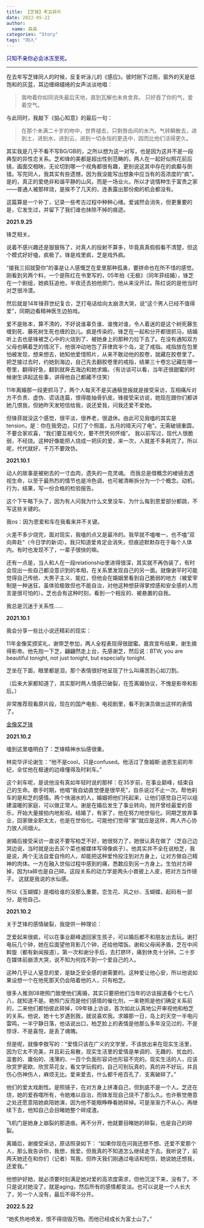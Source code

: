 ```yaml
---
title: 【芝锋】考古碎片
date: 2022-05-22
author:
  name: 森森
categories: "Story"
tags: "同人"
---
```



<span style="color:darkblue"> 只知不亲你必会冰冻至死。</span>

___________________________________________


在去年写芝锋同人的时候，反复听泳儿的《感应》。彼时刚下过雨，窗外的天是低饱和的灰蓝，耳边缠绵缱绻的女声淡淡地唱：

> 我吻着你如同消失最后天地，直到瓦解也未肯舍弃。
  只好吞了你的气，爱着空气。


与此同时，我敲下《掂心知意》的最后一句：

> 在那个未满二十岁的吻中，世界褪去，只剩唇齿间的水汽。气转瞬散去，进到土，进到水，进到云，进到一切永恒的更迭中，因而比他们活得更久。

其实我是几乎不看不写BG/GB的，之所以想为这一对写，也是因为这并不是一段典型的异性恋关系。芝和锋的美都是超出性别范畴的，两人在一起好似照花前后镜，画面交相映，无论切到哪一个视角都很有趣，更别说这其中存在的疯癫与倒错。写完同人，我其实有些遗憾，因为我没能写出想象中应当有的高浓度的“疯”。是的，真正的爱绝非和谐平静的山风，而是一场业火。所以才说情种生于富贵之家——普通人被那样烧，是挨不了几天的，连表露出那份痴的机会都没有。

这篇算是一个补丁，记录一些考古过程中种种心绪。爱诚然会消失，但更重要的是，它发生过，并留下了我们谁也抹除不掉的痕迹。

**2021.9.25**

锋芝相关。

说着不感兴趣还是狠狠殇了，对真人的投射不算多，毕竟真真假假看不清楚，但这个模式好好嗑，疯极了。锋是戏里疯，芝是戏外疯。

“接我三招就娶你”的事是让人感慨芝在爱里那种孤勇，要拼命也在所不惜的感觉。刚看到另两个料，一个是陈红在书里写的，05年拍《无极》（同年菲结婚），锋芝在一个剧组，她疯狂追他，半夜还去拍他房门，他从来没开过。陈红说的是他当时对芝很冷漠。

然后就是14年锋菲世纪复合，芝打电话给向太崩溃大哭，说“这个男人已经不值得爱”，同期边看精神医生边拍戏。

爱不是账本，算不清的，不好说谁辜负谁、谁愧对谁，令人着迷的是这个树死藤生缠到死、藤死树生死也缠的劲儿。疯是传染的，锋芝在一起和分开都很抓马，结婚听上去也是锋被芝心中的火烧到了、被她身上的那种力拉下去了。在没有通知双方父母也瞒着芝的情况下，他很冲动地包了菲律宾半个岛，定了戒指。戒指放在包里怕被发现，想来想去，她知他爱惜照片，从来不敢动他的胶卷，就藏在胶卷里了。把芝接过去时，约她到海边，自己先去翻胶卷里的戒指，结果三十卷忘记藏在哪一卷里，翻得好急，翻到就奔去海边和她求婚。（有访谈可以看，当年还很甜蜜的时候谢生讲起这些事，讲得他自己都藏不住笑）

11年离婚那一段更抓马了，两个人每天不是买通稿登报就是接受采访，互相痛斥对方不负责、虚伪、谎话连篇，恨得能抽骨扒皮。锋接受采访说，她现在跟你们都讲她几恨我，但她昨天发短信给我，说还爱我，问我还爱不爱她。

但锋菲就没这个感觉，很平淡，很养老，很退休。由此可见我嗑的其实是tension，是：你在我旁边，只打了个照面，五月的晴天闪了电”。无需破镜重圆，不要合家欢喜，“我们要互相亏欠，要不然凭何怀缅”。
我以前写过，现代人很脆弱，不经烧。这种好像能把人烧成一把灰的爱，来一次，人就差不多耗完了。所以呢，代代就好，千万不要效仿。

**2021.10.1**

动人的故事是被剜去的一寸血肉，遗失的一克灵魂。
而我总是借概念的棱镜去透视生命，以至于最热烈的情节也是冷色调，也可被清晰拆分为一个个概念。动机，行为，结果，写一份合格的检验报告。

这个下午略下头了，因为有人问我为什么文里没车、为什么每到恩爱部分都跳，不写这些关键的。

我os：因为恩爱和车在我看来并不关键。

火差不多少烧完，面对现实，我嗑的点又是最冷的。我早就不嗑唯一，也不嗑“双向奔赴”（今日学的新词）。我只知道爱肯定会消失，但痕迹默默存在于每个人体内。有时也发现不了，一辈子很快的嘛。

还有一点是，当人和人在一段relationship里进得很深，其实就不再伪装了，有时会现出一些自己都没意识到的本相，在关系里发现自己的另一面。就像谢平时可能觉得自己传统、大男子主义、能扛，但他会在婚姻里看到自己脆弱的地方（被爱宰制是一种迷狂，虽体验极致但也不能自治，对他这种想获得掌控感和安全感的人而言是很可怕的）。芝也会有这种时刻，看到一个相反的、被悬置的自我。

我总是沉迷于关系性……

**2021.10.1**

我会分享一些比小说还精彩的现实：

11年金像奖颁奖礼，谢带芝参加，两人全程表现得很甜蜜。嘉宾宣布结果，谢生摘得影帝。他先抱一下芝，翩翩然走上台，先感谢芝，然后说：BTW, you are beautiful tonight, not just tonight, but especially tonight.

芝坐在下面，眼里都是泪，那个表情很好地呈现了什么叫痛苦到心如刀割。

（后来大家都知道了，其实那时两人情感已破裂，在签离婚协议，不愧是影帝和影后。）

非常推荐观看原片段，现在的国产电影、电视剧里，看不到演员做出这样的表情了。

[金像奖芝锋]( https://m.bilibili.com/video/BV1oW411T7Yh?p=1&share_medium=iphone&share_plat=ios&share_session_id=B10B4847-22B8-4953-BAF4-DA7D72E8D796&share_source=WEIXIN&share_tag=s_i&timestamp=1633148581&unique_k=NX9FG1&share_times=1 "金像奖芝锋")

**2021.10.2**

嗑到这里嗑明白了：芝锋精神水仙感很重。

林奕华评论谢生：“他不是cool，只是confused。他活过了詹姆斯·迪恩生前的年纪，全仗他在极速的边缘懂得及时刹车。”

这个刹车呢，是说他没有真如年轻时说的那样：在35岁前，在事业巅峰，结束自己的生命。歌手时期，他唱“我自幼直觉便是很早死”，自杀说过不止一次。帮他刹车的是和芝的感情。两个快溺水的人，婚姻把他们托起来，让他们感觉自己可以组建温暖的家庭、可以做正常人。谢是在婚后发生了事业转向，抛开曾经最爱的音乐，开始大量接拍内地影视。结婚了，有家了，他在努力地世俗化。同期芝放弃事业，回家做全职太太，也是在世俗化。可能他们觉得“家”就应是这样，两人齐心协力放人间烟火。

谢婚后接受采访一直说不要写柏芝不好，她很努力了，她很认真在做了（芝自己边哭边说，当时就是出去买个菜也被媒体写得像疯子）。他其实并不全在说柏芝，我是说，两个无法自爱自怜的人，却能把这种爱怜投注到对方身上，让对方做自己精神的肉体。一方在融入世俗过程中感到的痛，悉数应到另一方身上。生怕对方碎掉，因为ta碎也是自己碎。这段关系的动力学是两头小兽披上人皮，把对方当作镜子。
这就是我说的水仙感。

所以《玉蝴蝶》是唱给谁的没那么重要。恋生花、风之纱、玉蝴蝶，起码有一部分，是他自己。

**2021.10.2**

关于芝锋的感情破裂，我提供一种理论：

芝爱起来很疯，可以在事业巅峰退回家生孩子，可以婚后都不和朋友出去玩。谢打电玩几个钟，她在后面望他背影几个钟，还给他喂饭。谢和父母闹矛盾，芝在中间斡旋（都有新闻报道）。第一次和谢分手后，去打脐环，痛到休克十分钟。二十岁在媒体前崩溃大哭，说不知为何找不到一个爱自己的人。

这种几乎让人窒息的爱，是缺乏安全感的谢需要的。这种爱让他心安，所以他说如果设想一个在他死那天仍会陪着他的人，只有柏芝。

很多人推测08艳照门致使他们离婚，其实只要把他们当年的访谈报道看个七七八八，就知道不是。艳照门反而是他们感情的催化剂，一来艳照是他们确定关系前的，二来他们都怕彼此碎掉，09年锋上访谈，首次如此认真地公开审视他和柏芝的关系。他说，她十七岁遇到我，就说喜欢我。求婚那一日，岛上的天空一半电闪雷鸣，一半宁静日落，他话说出口，柏芝脸上的表情是他那么多年没见过的，不是惊讶、不是喜悦，是丢了魂魄。

但是呢，就像李敖写的：“爱情只该在广义的文学里，不该放出来在现实生活里，因为它太不完美，并且彩云易散，现实生活里的爱情是单调的、无趣的、贫血的、滥套的、庸俗的、浅薄的、一百个负面形容词也形容不完的。现实生活的人，应该欣赏罗密欧、欣赏茶花女，看文学玩假的，自己可别玩真的，真的并不好玩，并且伤心伤神伤人，麻烦无比。爱来爱去，什么都千疮百孔了、支离破碎了。”

他们的爱太戏剧性。是照镜子，在对方身上拼凑自己，但到底不是一个人。芝还在烧，她的爱吞噬所有，令她难以自治，而锋发现自己烧不了那么久。也许察觉倦意之处还愿意陪她疯陪她演，因为他不能眼睁睁看她碎掉。可是渐渐力不从心，再继续下去，他知自己会目睹她整个碎成渣。

飞机门是她身上崩裂的那道痕。再不分开，他就要目睹她的碎裂，也是自己的碎裂。

离婚后，谢接受采访，原话照录如下： “如果你现在问我还想不想、还爱不爱那个人，那么我告诉你，我想，我爱。但我真的不知道怎么继续走下去。我听说了，前两天她还在和你们（记者）骂我，但昨天我们刚通过电话和短信，她说她还想我，还爱我。”

他想护好她，就必须要时刻满足她对爱的高浓度需求，但他沉淀下来，没有了。不只是说对她没了，就是aging，然后所有的感情都变淡。也可以说是一个人长大了，另一个人没有，最后不得不分开。

**2022.5.22**

“她炙热地喷发，恨不得烧毁万物。而他已经成长为富士山了。”
